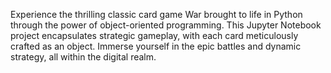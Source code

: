 Experience the thrilling classic card game War brought to life in Python through the power of object-oriented programming. This Jupyter Notebook project encapsulates strategic gameplay, with each card meticulously crafted as an object. Immerse yourself in the epic battles and dynamic strategy, all within the digital realm.
